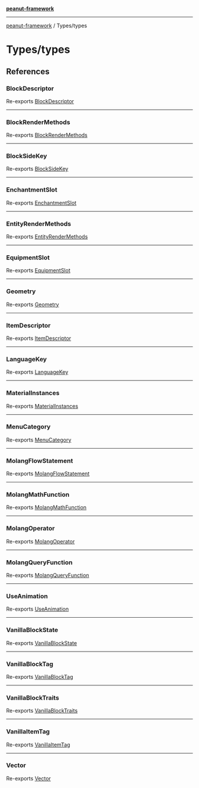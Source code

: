 [**peanut-framework**](../../README.md)

***

[peanut-framework](../../modules.md) / Types/types

# Types/types

## References

### BlockDescriptor

Re-exports [BlockDescriptor](../Minecraft/Descriptors/block/type-aliases/BlockDescriptor.md)

***

### BlockRenderMethods

Re-exports [BlockRenderMethods](../Minecraft/Materials/block/type-aliases/BlockRenderMethods.md)

***

### BlockSideKey

Re-exports [BlockSideKey](../Minecraft/Block/sides/type-aliases/BlockSideKey.md)

***

### EnchantmentSlot

Re-exports [EnchantmentSlot](../Minecraft/Enchantment/slot/type-aliases/EnchantmentSlot.md)

***

### EntityRenderMethods

Re-exports [EntityRenderMethods](../Minecraft/Materials/entity/type-aliases/EntityRenderMethods.md)

***

### EquipmentSlot

Re-exports [EquipmentSlot](../Minecraft/Item/equipmentSlot/type-aliases/EquipmentSlot.md)

***

### Geometry

Re-exports [Geometry](../Minecraft/geometry/type-aliases/Geometry.md)

***

### ItemDescriptor

Re-exports [ItemDescriptor](../Minecraft/Descriptors/item/type-aliases/ItemDescriptor.md)

***

### LanguageKey

Re-exports [LanguageKey](../Minecraft/Language/key/type-aliases/LanguageKey.md)

***

### MaterialInstances

Re-exports [MaterialInstances](../Minecraft/material_instances/type-aliases/MaterialInstances.md)

***

### MenuCategory

Re-exports [MenuCategory](../Minecraft/Definitions/menuCategory/type-aliases/MenuCategory.md)

***

### MolangFlowStatement

Re-exports [MolangFlowStatement](../Minecraft/Molang/flowStatements/type-aliases/MolangFlowStatement.md)

***

### MolangMathFunction

Re-exports [MolangMathFunction](../Minecraft/Molang/math/type-aliases/MolangMathFunction.md)

***

### MolangOperator

Re-exports [MolangOperator](../Minecraft/Molang/operators/type-aliases/MolangOperator.md)

***

### MolangQueryFunction

Re-exports [MolangQueryFunction](../Minecraft/Molang/queries/type-aliases/MolangQueryFunction.md)

***

### UseAnimation

Re-exports [UseAnimation](../Minecraft/Item/useAnimation/type-aliases/UseAnimation.md)

***

### VanillaBlockState

Re-exports [VanillaBlockState](../Minecraft/Block/blockStates/type-aliases/VanillaBlockState.md)

***

### VanillaBlockTag

Re-exports [VanillaBlockTag](../Minecraft/Block/tags/type-aliases/VanillaBlockTag.md)

***

### VanillaBlockTraits

Re-exports [VanillaBlockTraits](../Minecraft/Block/traits/type-aliases/VanillaBlockTraits.md)

***

### VanillaItemTag

Re-exports [VanillaItemTag](../Minecraft/Item/tags/type-aliases/VanillaItemTag.md)

***

### Vector

Re-exports [Vector](../Common/vector/type-aliases/Vector.md)
